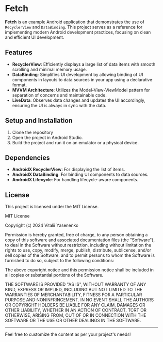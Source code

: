 # Fetch

**Fetch** is an example Android application that demonstrates the use of `RecyclerView` and `DataBinding`. This project serves as a reference for implementing modern Android development practices, focusing on clean and efficient UI development.

## Features

- **RecyclerView**: Efficiently displays a large list of data items with smooth scrolling and minimal memory usage.
- **DataBinding**: Simplifies UI development by allowing binding of UI components in layouts to data sources in your app using a declarative format.
- **MVVM Architecture**: Utilizes the Model-View-ViewModel pattern for separation of concerns and maintainable code.
- **LiveData**: Observes data changes and updates the UI accordingly, ensuring the UI is always in sync with the data.

## Setup and Installation

1. Clone the repository
2. Open the project in Android Studio.
3. Build the project and run it on an emulator or a physical device.

## Dependencies

- **AndroidX RecyclerView**: For displaying the list of items.
- **AndroidX DataBinding**: For binding UI components to data sources.
- **AndroidX Lifecycle**: For handling lifecycle-aware components.

## License

This project is licensed under the MIT License.

MIT License

Copyright (c) 2024 Vitalii Yasenenko

Permission is hereby granted, free of charge, to any person obtaining a copy
of this software and associated documentation files (the "Software"), to deal
in the Software without restriction, including without limitation the rights
to use, copy, modify, merge, publish, distribute, sublicense, and/or sell
copies of the Software, and to permit persons to whom the Software is
furnished to do so, subject to the following conditions:

The above copyright notice and this permission notice shall be included in all
copies or substantial portions of the Software.

THE SOFTWARE IS PROVIDED "AS IS", WITHOUT WARRANTY OF ANY KIND, EXPRESS OR
IMPLIED, INCLUDING BUT NOT LIMITED TO THE WARRANTIES OF MERCHANTABILITY,
FITNESS FOR A PARTICULAR PURPOSE AND NONINFRINGEMENT. IN NO EVENT SHALL THE
AUTHORS OR COPYRIGHT HOLDERS BE LIABLE FOR ANY CLAIM, DAMAGES OR OTHER
LIABILITY, WHETHER IN AN ACTION OF CONTRACT, TORT OR OTHERWISE, ARISING FROM,
OUT OF OR IN CONNECTION WITH THE SOFTWARE OR THE USE OR OTHER DEALINGS IN THE
SOFTWARE.

---

Feel free to customize the content as per your project's needs!